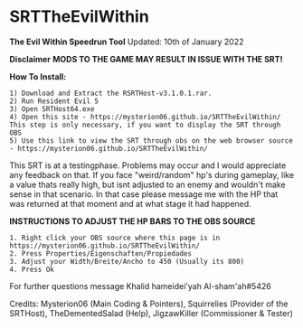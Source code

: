 # SRTTheEvilWithin

**The Evil Within Speedrun Tool**
Updated: 10th of January 2022

**Disclaimer**
**MODS TO THE GAME MAY RESULT IN ISSUE WITH THE SRT!**


**How To Install:**
```
1) Download and Extract the RSRTHost-v3.1.0.1.rar.
2) Run Resident Evil 5
3) Open SRTHost64.exe
4) Open this site - https://mysterion06.github.io/SRTTheEvilWithin/
This step is only necessary, if you want to display the SRT through OBS
5) Use this link to view the SRT through obs on the web browser source - https://mysterion06.github.io/SRTTheEvilWithin/
```

This SRT is at a testingphase. Problems may occur and I would appreciate any feedback on that. If you face "weird/random" hp's during gameplay, like a value thats really high, but isnt adjusted to an enemy and wouldn't make sense in that scenario. In that case please message me with the HP that was returned at that moment and at what stage it had happened.


**INSTRUCTIONS TO ADJUST THE HP BARS TO THE OBS SOURCE**

```
1. Right click your OBS source where this page is in https://mysterion06.github.io/SRTTheEvilWithin/
2. Press Properties/Eigenschaften/Propiedades
3. Adjust your Width/Breite/Ancho to 450 (Usually its 800)
4. Press Ok
```

For further questions message Khalid hameidei'yah Al-sham'ah#5426

Credits: Mysterion06 (Main Coding & Pointers), Squirrelies (Provider of the SRTHost), TheDementedSalad (Help), JigzawKiller (Commissioner & Tester)
